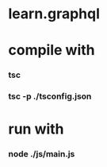 # learn.graphql
# compile with
### tsc
### tsc -p ./tsconfig.json

# run with
### node ./js/main.js
